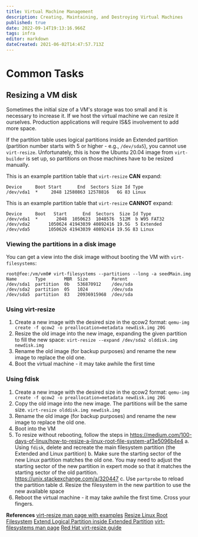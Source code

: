 ```yaml
---
title: Virtual Machine Management
description: Creating, Maintaining, and Destroying Virtual Machines
published: true
date: 2022-09-14T19:13:16.966Z
tags: infra
editor: markdown
dateCreated: 2021-06-02T14:47:57.713Z
---
```


# Common Tasks

## Resizing a VM disk
Sometimes the initial size of a VM's storage was too small and it is necessary to increase it. If we host the virtual machine we can resize it ourselves. Production applications will require IS&S involvement to add more space. 

If the partition table uses logical partitions inside an Extended partition (partition number starts with 5 or higher - e.g., `/dev/sda5`), you cannot use `virt-resize`. Unfortunately, this is how the Ubuntu 20.04 image from `virt-builder` is set up, so partitions on those machines have to be resized manually.

This is an example partition table that `virt-resize` **CAN** expand:

    Device     Boot Start      End  Sectors Size Id Type
    /dev/vda1  *     2048 12580863 12578816   6G 83 Linux

This is an example partition table that `virt-resize` **CANNOT** expand:

    Device     Boot   Start      End  Sectors  Size Id Type
    /dev/vda1  *       2048  1050623  1048576  512M  b W95 FAT32
    /dev/vda2       1050624 41943039 40892416 19.5G  5 Extended
    /dev/vda5       1050626 41943039 40892414 19.5G 83 Linux


### Viewing the partitions in a disk image
You can get a view into the disk image without booting the VM with `virt-filesystems`:

    root@fee:/vm/vm0# virt-filesystems --partitions --long -a seedMain.img
    Name       Type       MBR  Size         Parent
    /dev/sda1  partition  0b   536870912    /dev/sda
    /dev/sda2  partition  05   1024         /dev/sda
    /dev/sda5  partition  83   20936915968  /dev/sda

### Using virt-resize
1. Create a new image with the desired size in the qcow2 format:  `qemu-img create -f qcow2 -o preallocation=metadata newdisk.img 20G`
2. Resize the old image into the new image, expanding the given partition to fill the new space: `virt-resize --expand /dev/sda2 olddisk.img newdisk.img`
3. Rename the old image (for backup purposes) and rename the new image to replace the old one.
4. Boot the virtual machine - it may take awhile the first time


### Using fdisk
1. Create a new image with the desired size in the qcow2 format:  `qemu-img create -f qcow2 -o preallocation=metadata newdisk.img 20G`
2. Copy the old image into the new image. The partitions will be the same size. `virt-resize olddisk.img newdisk.img`
3. Rename the old image (for backup purposes) and rename the new image to replace the old one.
4. Boot into the VM
5. To resize without rebooting, follow the steps in https://medium.com/100-days-of-linux/how-to-resize-a-linux-root-file-system-af3e5096b4e4
    a. Using `fdisk`, delete and recreate the main filesystem partition (the Extended and Linux partition)
    b. Make sure the starting sector of the new Linux partition matches the old one. You may need to adjust the starting sector of the new partition in expert mode so that it matches the starting sector of the old partition. https://unix.stackexchange.com/a/320447
    c. Use `partprobe` to reload the partition table
    d. Resize the filesystem in the new partition to use the new available space
7. Reboot the virtual machine - it may take awhile the first time. Cross your fingers.


**References**
[virt-resize man page with examples](https://libguestfs.org/virt-resize.1.html)
[Resize Linux Root Filesystem](https://medium.com/100-days-of-linux/how-to-resize-a-linux-root-file-system-af3e5096b4e4)
[Extend Logical Partition inside Extended Partition](https://unix.stackexchange.com/a/320447)
[virt-filesystems man page](https://libguestfs.org/virt-filesystems.1.html)
[Red Hat virt-resize guide](https://access.redhat.com/documentation/en-us/red_hat_enterprise_linux/7/html/virtualization_deployment_and_administration_guide/sect-guest_virtual_machine_disk_access_with_offline_tools-virt_resize_resizing_guest_virtual_machines_offline)

